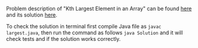 Problem description of "Kth Largest Element in an Array" can be found [here](https://leetcode.com/problems/kth-largest-element-in-an-array/) and its solution [here](https://github.com/aurimas13/LeetCode-HackerRank-MAANG/blob/main/LeetCode/Java%20Solutions/Kth%20Largest%20Element%20in%20an%20Array/largest.java).

To check the solution in terminal first compile Java file as `javac largest.java`, then run the command as follows `java Solution` and it will check tests and if the solution works correctly.
